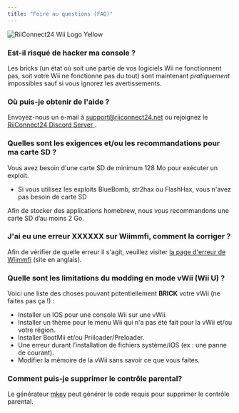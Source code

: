 ```yaml
---
title: "Foire au questions (FAQ)"
---
```


![RiiConnect24 Wii Logo Yellow](/images/Wii_Yellow_Gray.jpg)

### Est-il risqué de hacker ma console ?
Les bricks (un état où soit une partie de vos logiciels Wii ne fonctionnent pas, soit votre Wii ne fonctionne pas du tout) sont maintenant *pratiquement* impossibles sauf si vous ignorez les avertissements.

### Où puis-je obtenir de l'aide ?
Envoyez-nous un e-mail à support@riiconnect24.net ou rejoignez le [ RiiConnect24 Discord Server ](https://discord.gg/rc24).

### Quelles sont les exigences et/ou les recommandations pour ma carte SD ?
Vous avez besoin d'une carte SD de minimum 128 Mo pour exécuter un exploit.

- Si vous utilisez les exploits BlueBomb, str2hax ou FlashHax, vous n'avez pas besoin de carte SD

Afin de stocker des applications homebrew, nous vous recommandons une carte SD d’au moins 2 Go.

### J'ai eu une erreur XXXXXX sur Wiimmfi, comment la corriger ?
Afin de vérifier de quelle erreur il s'agit, veuillez visiter [la page d'erreur de Wiimmfi](https://wiimmfi.de/error) (site en anglais).

### Quelle sont les limitations du modding en mode vWii (Wii U) ?
Voici une liste des choses pouvant potentiellement **BRICK** votre vWii (ne faites pas ça !) :
* Installer un IOS pour une console Wii sur une vWii.
* Installer un thème pour le menu Wii qui n'a pas été fait pour la vWii et/ou votre région.
* Installer BootMii et/ou Priiloader/Preloader.
* Une erreur durant l’installation de fichiers système/IOS (ex : une panne de courant).
* Modifier la mémoire de la vWii sans savoir ce que vous faites.

### Comment puis-je supprimer le contrôle parental?
Le générateur [mkey](https://mkey.salthax.org) peut générer le code requis pour supprimer le contrôle parental.
